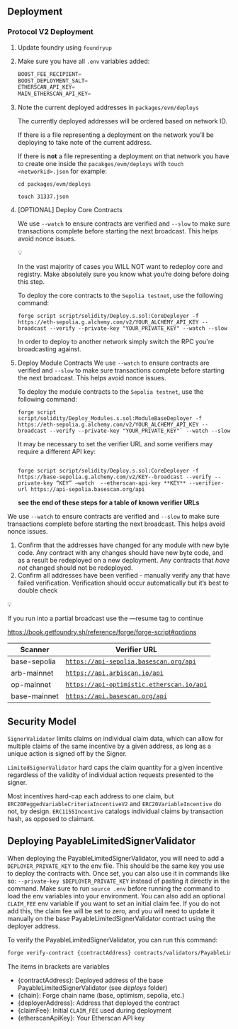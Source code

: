 ## Deployment

### Protocol V2 Deployment

1. Update foundry using `foundryup`
2. Make sure you have all `.env` variables added:

    ```jsx
    BOOST_FEE_RECIPIENT=
    BOOST_DEPLOYMENT_SALT=
    ETHERSCAN_API_KEY=
    MAIN_ETHERSCAN_API_KEY=
    ```

3. Note the current deployed addresses in `packages/evm/deploys`

    The currently deployed addresses will be ordered based on network ID.

    If there is a file representing a deployment on the network you’ll be deploying to take note of the current address.

    If there is **not** a file representing a deployment on that network you have to create one inside the `pacakges/evm/deploys`  with `touch <networkid>.json` for example:

    `cd packages/evm/deploys`

    `touch 31337.json`

4. [OPTIONAL] Deploy Core Contracts

    We use `--watch` to ensure contracts are verified and `--slow` to make sure transactions complete before starting the next broadcast. This helps avoid nonce issues.

    <aside>
    💡

    In the vast majority of cases you WILL NOT want to redeploy core and registry. Make absolutely sure you know what you’re doing before doing this step.

    </aside>

    To deploy the core contracts to the `Sepolia testnet`, use the following command:

    ```solidity
    forge script script/solidity/Deploy.s.sol:CoreDeployer -f https://eth-sepolia.g.alchemy.com/v2/YOUR_ALCHEMY_API_KEY --broadcast --verify --private-key "YOUR_PRIVATE_KEY" --watch --slow
    ```

    In order to deploy to another network simply switch the RPC you're broadcasting against.

5. Deploy Module Contracts
We use `--watch` to ensure contracts are verified and `--slow` to make sure transactions complete before starting the next broadcast. This helps avoid nonce issues.

    To deploy the module contracts to the `Sepolia testnet`, use the following command:

    ```solidity
    forge script script/solidity/Deploy_Modules.s.sol:ModuleBaseDeployer -f https://eth-sepolia.g.alchemy.com/v2/YOUR_ALCHEMY_API_KEY --broadcast --verify --private-key "YOUR_PRIVATE_KEY"` --watch --slow
    ```

    It may be necessary to set the verifier URL and some verifiers may require a different API key:

    ```solidity

    forge script script/solidity/Deploy.s.sol:CoreDeployer -f https://base-sepolia.g.alchemy.com/v2/KEY--broadcast --verify --private-key “KEY” —watch  --etherscan-api-key **KEY** --verifier-url https://api-sepolia.basescan.org/api

    ```

    **see the end of these steps for a table of known verifier URLs**


We use `--watch` to ensure contracts are verified and `--slow` to make sure transactions complete before starting the next broadcast. This helps avoid nonce issues.

1. Confirm that the addresses have changed for any module with new byte code. Any contract with any changes should have new byte code, and as a result be redeployed on a new deployment. Any contracts that *have not* changed should not be redeployed.
2. Confirm all addresses have been verified - manually verify any that have failed verification. Verification should occur automatically but it’s best to double check

<aside>
💡

If you run into a partial broadcast use the —resume tag to continue

https://book.getfoundry.sh/reference/forge/forge-script#options

</aside>

| Scanner | Verifier URL |
| --- | --- |
| base-sepolia | [`https://api-sepolia.basescan.org/api`](https://api-sepolia.basescan.org/api) |
| arb-mainnet | [`https://api.arbiscan.io/api`](https://api.arbiscan.io/api) |
| op-mainnet | [`https://api-optimistic.etherscan.io/api`](https://api-optimistic.etherscan.io/api) |
| base-mainnet | [`https://api.basescan.org/api`](https://api.basescan.org/api) |

## Security Model

`SignerValidator` limits claims on individual claim data, which can allow for multiple
claims of the same incentive by a given address, as long as a unique action is signed off
by the Signer.

`LimitedSignerValidator` hard caps the claim quantity for a given incentive
regardless of the validity of individual action requests presented to the signer.

Most incentives hard-cap each address to one claim, but `ERC20PeggedVariableCriteriaIncentiveV2`
and `ERC20VariableIncentive` do not, by design. `ERC1155Incentive` catalogs
individual claims by transaction hash, as opposed to claimant.


## Deploying PayableLimitedSignerValidator

When deploying the PayableLimitedSignerValidator, you will need to add a `DEPLOYER_PRIVATE_KEY` to the env file. This should be the same key you use to deploy the contracts with. Once set, you can also use it in commands like so: `--private-key $DEPLOYER_PRIVATE_KEY` instead of pasting it directly in the command. Make sure to run `source .env` before running the command to load the env variables into your environment. You can also add an optional `CLAIM_FEE` env variable if you want to set an initial claim fee. If you do not add this, the claim fee will be set to zero, and you will need to update it manually on the base PayableLimitedSignerValidator contract using the deployer address.

To verify the PayableLimitedSignerValidator, you can run this command: 

```bash
forge verify-contract {contractAddress} contracts/validators/PayableLimitedSignerValidator.sol:PayableLimitedSignerValidator --chain {chain} --constructor-args $(cast abi-encode "constructor(address,uint256)" {deployerAddress} {claimFee}) --etherscan-api-key {etherscanApiKey} --watch
```
The items in brackets are variables
- {contractAddress}: Deployed address of the base PayableLimitedSignerValidator (see *deploys* folder)
- {chain}: Forge chain name (base, optimism, sepolia, etc.)
- {deployerAddress}: Address that deployed the contract
- {claimFee}: Initial `CLAIM_FEE` used during deployment
- {etherscanApiKey}: Your Etherscan API key